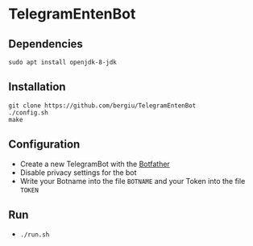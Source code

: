 # TelegramEntenBot

## Dependencies
```
sudo apt install openjdk-8-jdk
```

## Installation
```shell
git clone https://github.com/bergiu/TelegramEntenBot
./config.sh
make
```

## Configuration
- Create a new TelegramBot with the [Botfather](https://telegram.me/botfather)
- Disable privacy settings for the bot
- Write your Botname into the file `BOTNAME` and your Token into the file `TOKEN`

## Run
- `./run.sh`
